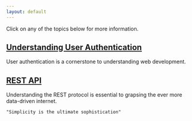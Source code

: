 ```yaml
---
layout: default
---
```

Click on any of the topics below for more information.

## [<u>Understanding User Authentication</u>](./user-authentication.md)

User authentication is a cornerstone to understanding web development.

## [<u>REST API</u>](./rest-api.md)

Understanding the REST protocol is essential to grapsing the ever more data-driven internet. 

```
"Simplicity is the ultimate sophistication"
```